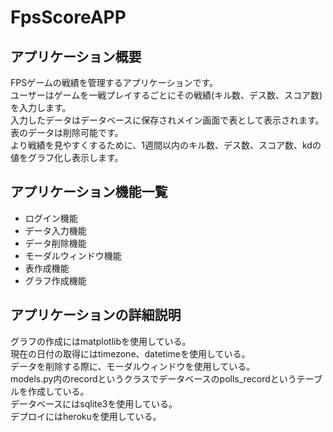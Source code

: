 # FpsScoreAPP
## アプリケーション概要
FPSゲームの戦績を管理するアプリケーションです。  
ユーザーはゲームを一戦プレイするごとにその戦績(キル数、デス数、スコア数)を入力します。  
入力したデータはデータベースに保存されメイン画面で表として表示されます。表のデータは削除可能です。    
より戦績を見やすくするために、1週間以内のキル数、デス数、スコア数、kdの値をグラフ化し表示します。  
## アプリケーション機能一覧
- ログイン機能  
- データ入力機能  
- データ削除機能  
- モーダルウィンドウ機能  
- 表作成機能
- グラフ作成機能  
## アプリケーションの詳細説明
グラフの作成にはmatplotlibを使用している。  
現在の日付の取得にはtimezone、datetimeを使用している。  
データを削除する際に、モーダルウィンドウを使用している。  
models.py内のrecordというクラスでデータベースのpolls_recordというテーブルを作成している。  
データベースにはsqlite3を使用している。  
デプロイにはherokuを使用している。   　　


